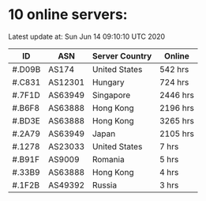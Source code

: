# 10 online servers:

Latest update at: Sun Jun 14 09:10:10 UTC 2020

| ID | ASN | Server Country | Online |
| -- | --- | -------------- | ------ |
| #.D09B | AS174 | United States | 542 hrs |
| #.C831 | AS12301 | Hungary | 724 hrs |
| #.7F1D | AS63949 | Singapore | 2446 hrs |
| #.B6F8 | AS63888 | Hong Kong | 2196 hrs |
| #.BD3E | AS63888 | Hong Kong | 3265 hrs |
| #.2A79 | AS63949 | Japan | 2105 hrs |
| #.1278 | AS23033 | United States | 7 hrs |
| #.B91F | AS9009 | Romania | 5 hrs |
| #.33B9 | AS63888 | Hong Kong | 4 hrs |
| #.1F2B | AS49392 | Russia | 3 hrs |

